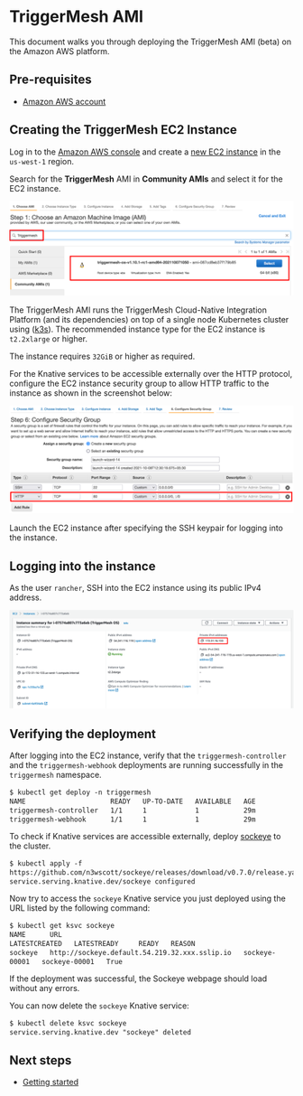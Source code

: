 # TriggerMesh AMI

This document walks you through deploying the TriggerMesh AMI (beta) on the Amazon AWS platform.

## Pre-requisites

* [Amazon AWS account](https://aws.amazon.com)

## Creating the TriggerMesh EC2 Instance

Log in to the [Amazon AWS console](https://us-west-1.console.aws.amazon.com/ec2/v2/home?region=us-west-1#Home:) and create a [new EC2 instance](https://us-west-1.console.aws.amazon.com/ec2/v2/home?region=us-west-1#LaunchInstanceWizard:) in the `us-west-1` region. 

Search for the **TriggerMesh** AMI in **Community AMIs** and select it for the EC2 instance.

![TriggerMesh AMI Search](../assets/images/triggermesh-ami/search_ami.png)

The TriggerMesh AMI runs the TriggerMesh Cloud-Native Integration Platform (and its dependencies) on top of a single node Kubernetes cluster using ([k3s](https://k3s.io/)). The recommended instance type for the EC2 instance is `t2.2xlarge` or higher. 

The instance requires `32GiB` or higher as required.

For the Knative services to be accessible externally over the HTTP protocol, configure the EC2 instance security group to allow HTTP traffic to the instance as shown in the screenshot below:

![EC2 Security Groups](../assets/images/triggermesh-ami/security_groups.png)

Launch the EC2 instance after specifying the SSH keypair for logging into the instance.

## Logging into the instance

As the user `rancher`, SSH into the EC2 instance using its public IPv4 address.

![EC2 Instance Details](../assets/images/triggermesh-ami/instance_details.png)

## Verifying the deployment

After logging into the EC2 instance, verify that the `triggermesh-controller` and the `triggermesh-webhook` deployments are running successfully in the `triggermesh` namespace.

```console
$ kubectl get deploy -n triggermesh
NAME                     READY   UP-TO-DATE   AVAILABLE   AGE
triggermesh-controller   1/1     1            1           29m
triggermesh-webhook      1/1     1            1           29m
```

To check if Knative services are accessible externally, deploy [sockeye](https://github.com/n3wscott/sockeye) to the cluster.

```console
$ kubectl apply -f https://github.com/n3wscott/sockeye/releases/download/v0.7.0/release.yaml
service.serving.knative.dev/sockeye configured
```

Now try to access the `sockeye` Knative service you just deployed using the URL listed by the following command:

```console
$ kubectl get ksvc sockeye
NAME      URL                                             LATESTCREATED   LATESTREADY     READY   REASON
sockeye   http://sockeye.default.54.219.32.xxx.sslip.io   sockeye-00001   sockeye-00001   True
```

If the deployment was successful, the Sockeye webpage should load without any errors.

You can now delete the `sockeye` Knative service:

```console
$ kubectl delete ksvc sockeye
service.serving.knative.dev "sockeye" deleted
```

## Next steps

* [Getting started](gettingstarted.md)
